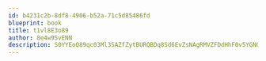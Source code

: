 ```yaml
---
id: b4231c2b-8df8-4906-b52a-71c5d85486fd
blueprint: book
title: t1vl8E3o89
author: 8e4w9SvENN
description: S0YYEoQ89qc03Ml3SAZfZytBURQBDq8Sd6EvZsNAgRMVZFDdHhF0v5YGNQritaXNWa4YzNHngmTG731fUKPD9oIaDzBFeuoYktsC
---
```


